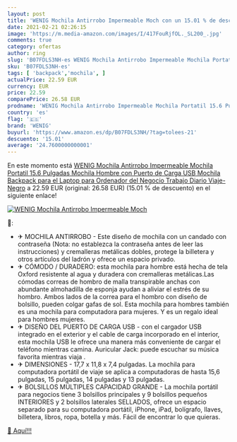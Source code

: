 ```yaml
---
layout: post
title: 'WENIG Mochila Antirrobo Impermeable Moch con un 15.01 % de descuento'
date: 2021-02-21 02:26:15
image: 'https://m.media-amazon.com/images/I/417FouRjfOL._SL200_.jpg'
comments: true
category: ofertas
author: ring
slug: 'B07FDLS3NH-es WENIG Mochila Antirrobo Impermeable Mochila Portatil 15.6...'
sku: 'B07FDLS3NH-es'
tags: [ 'backpack','mochila', ]
actualPrice: 22.59 EUR
currency: EUR
price: 22.59
comparePrice: 26.58 EUR
prodname: 'WENIG Mochila Antirrobo Impermeable Mochila Portatil 15.6 Pulgadas Mochila Hombre con Puerto de Carga USB Mochila Backpack para el Laptop para Ordenador del Negocio Trabajo Diario Viaje-Negro'
country: 'es'
flag: '🇪🇸'
brand: 'WENIG'
buyurl: 'https://www.amazon.es/dp/B07FDLS3NH/?tag=tolees-21'
descuento: '15.01'
average: '24.7600000000001'
---
```


En este momento está [WENIG Mochila Antirrobo Impermeable Mochila Portatil 15.6 Pulgadas Mochila Hombre con Puerto de Carga USB Mochila Backpack para el Laptop para Ordenador del Negocio Trabajo Diario Viaje-Negro](https://www.amazon.es/dp/B07FDLS3NH/?tag=tolees-21) a 22.59 EUR (original: 26.58 EUR) (15.01 %  de descuento) en el siguiente enlace!

[![WENIG Mochila Antirrobo Impermeable Moch](https://m.media-amazon.com/images/I/417FouRjfOL._SL200_.jpg)](https://www.amazon.es/dp/B07FDLS3NH/?tag=tolees-21)

🔎:

- ✈ MOCHILA ANTIRROBO - Este diseño de mochila con un candado con contraseña (Nota: no establezca la contraseña antes de leer las instrucciones) y cremalleras metálicas dobles, protege la billetera y otros artículos del ladrón y ofrece un espacio privado.
- ✈ CÓMODO / DURADERO: esta mochila para hombre está hecha de tela Oxford resistente al agua y duradera con cremalleras metálicas.Las cómodas correas de hombro de malla transpirable anchas con abundante almohadilla de esponja ayudan a aliviar el estrés de su hombro. Ambos lados de la correa para el hombro con diseño de bolsillo, pueden colgar gafas de sol. Esta mochila para hombres también es una mochila para computadora para mujeres. Y es un regalo ideal para hombres mujeres.
- ✈ DISEÑO DEL PUERTO DE CARGA USB - con el cargador USB integrado en el exterior y el cable de carga incorporado en el interior, esta mochila USB le ofrece una manera más conveniente de cargar el teléfono mientras camina. Auricular Jack: puede escuchar su música favorita mientras viaja .
- ✈ DIMENSIONES - 17,7 x 11,8 x 7,4 pulgadas. La mochila para computadora portátil de viaje se aplica a computadoras de hasta 15,6 pulgadas, 15 pulgadas, 14 pulgadas y 13 pulgadas.
- ✈ BOLSILLOS MÚLTIPLES CAPACIDAD GRANDE - La mochila portátil para negocios tiene 3 bolsillos principales y 9 bolsillos pequeños INTERIORES y 2 bolsillos laterales SELLADOS, ofrece un espacio separado para su computadora portátil, iPhone, iPad, bolígrafo, llaves, billetera, libros, ropa, botella y más. Fácil de encontrar lo que quieras.

[🛒 Aquí!!!](https://www.amazon.es/dp/B07FDLS3NH/?tag=tolees-21)
